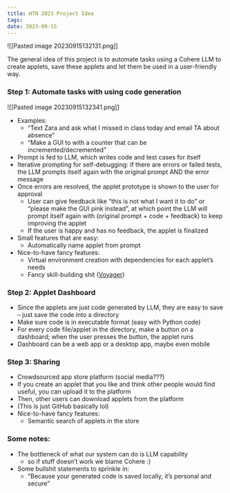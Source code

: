 ```yaml
---
title: HTN 2023 Project Idea
tags: 
date: 2023-09-15
---
```

![[Pasted image 20230915132131.png]]

The general idea of this project is to automate tasks using a Cohere LLM to create applets, save these applets and let them be used in a user-friendly way.

### Step 1: Automate tasks with using code generation
![[Pasted image 20230915132341.png]]
- Examples: 
	- “Text Zara and ask what I missed in class today and email TA about absence“
	- “Make a GUI to with a counter that can be incremented/decremented”
- Prompt is fed to LLM, which writes code and test cases for itself
- Iterative prompting for self-debugging: if there are errors or failed tests, the LLM prompts itself again with the original prompt AND the error message
- Once errors are resolved, the applet prototype is shown to the user for approval
	- User can give feedback like “this is not what I want it to do” or “please make the GUI pink instead”, at which point the LLM will prompt itself again with (original prompt + code + feedback) to keep improving the applet
	- If the user is happy and has no feedback, the applet is finalized
- Small features that are easy:
	- Automatically name applet from prompt
- Nice-to-have fancy features:
	- Virtual environment creation with dependencies for each applet’s needs
	- Fancy skill-building shit ([Voyager](https://github.com/MineDojo/Voyager))

### Step 2: Applet Dashboard
- Since the applets are just code generated by LLM, they are easy to save – just save the code into a directory
- Make sure code is in executable format (easy with Python code)
- For every code file/applet in the directory, make a button on a dashboard; when the user presses the button, the applet runs
- Dashboard can be a web app or a desktop app, maybe even mobile

### Step 3: Sharing
- Crowdsourced app store platform (social media???)
- If you create an applet that you like and think other people would find useful, you can upload it to the platform
- Then, other users can download applets from the platform
- (This is just GitHub basically lol)
- Nice-to-have fancy features:
	- Semantic search of applets in the store

### Some notes:
- The bottleneck of what our system can do is LLM capability
	- so if stuff doesn’t work we blame Cohere :)
- Some bullshit statements to sprinkle in:
	- “Because your generated code is saved locally, it’s personal and secure”